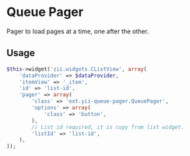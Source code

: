 Queue Pager
===============

Pager to load pages at a time, one after the other.

## Usage ##

```php
$this->widget('zii.widgets.CListView', array(
	'dataProvider' => $dataProvider,
	'itemView' => '_item',
	'id' => 'list-id',
	'pager' => array(
		'class' => 'ext.yii-queue-pager.QueuePager',
		'options' => array(
			'class' => 'button',
		),
		// List id required, it is copy from list widget.
		'listId' => 'list-id',
	),
));
```